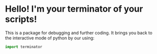 # Hello! I'm your terminator of your scripts!
This is a package for debugging and further coding. It brings you back to the interactive mode of python by our using:
```python
import terminator
```
